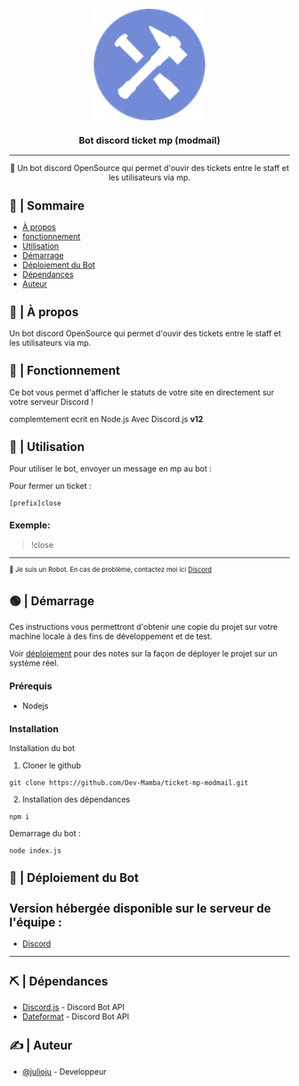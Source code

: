 <p align="center">
  <a href="" rel="noopener">
 <img width=200px height=200px src="/images/1.png" alt="Bot logo"></a>
</p>

<h3 align="center">Bot discord ticket mp (modmail)</h3>

---

<p align="center"> 🤖 Un bot discord OpenSource qui permet d'ouvir des tickets entre le staff et les utilisateurs via mp.
    <br> 
</p>

## 📝 | Sommaire

- [À propos](#about)
- [fonctionnement](#working)
- [Utilisation](#usage)
- [Démarrage](#getting_started)
- [Déploiement du Bot](#deployment)
- [Dépendances](#built_using)
- [Auteur](#authors)

## 🧐 | À propos <a name = "about"></a>

Un bot discord OpenSource qui permet d'ouvir des tickets entre le staff et les utilisateurs via mp.


## 💭 | Fonctionnement <a name = "working"></a>

Ce bot vous permet d'afficher le statuts de votre site en directement sur votre serveur Discord !

complemtement ecrit en Node.js
Avec Discord.js **v12**

## 🤯 | Utilisation <a name = "usage"></a>

Pour utiliser le bot, envoyer un message en mp au bot :

Pour fermer un ticket : 
```
[prefix]close
```
### Exemple:

> !close

---

<sup>👾 Je suis un Robot. En cas de problème, contactez moi ici [Discord](https://discord.gg/W5vM25ec7e)</sup>


## 🟢 | Démarrage <a name = "getting_started"></a>

Ces instructions vous permettront d'obtenir une copie du projet sur votre machine locale à des fins de développement et de test. 

Voir [déploiement](#deployment) pour des notes sur la façon de déployer le projet sur un système réel.

### Prérequis

- Nodejs

### Installation

Installation du bot

1. Cloner le github

```
git clone https://github.com/Dev-Mamba/ticket-mp-modmail.git
```

2. Installation des dépendances

```
npm i
```

Demarrage du bot :

```
node index.js
```

## 🚀 | Déploiement du Bot <a name = "deployment"></a>
## Version hébergée disponible sur le serveur de l'équipe :
- [Discord](https://discord.gg/W5vM25ec7e)

---


## ⛏️ | Dépendances <a name = "built_using"></a>

- [Discord.js](https://discord.js.org/#/) - Discord Bot API
- [Dateformat](https://www.npmjs.com/package/dateformat) - Discord Bot API


## ✍️ | Auteur <a name = "authors"></a>

- [@julioju](https://github.com/julioju1015) - Developpeur


